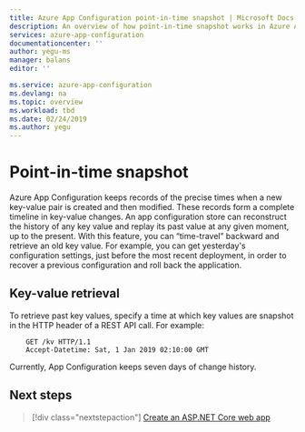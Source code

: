 ```yaml
---
title: Azure App Configuration point-in-time snapshot | Microsoft Docs
description: An overview of how point-in-time snapshot works in Azure App Configuration
services: azure-app-configuration
documentationcenter: ''
author: yegu-ms
manager: balans
editor: ''

ms.service: azure-app-configuration
ms.devlang: na
ms.topic: overview
ms.workload: tbd
ms.date: 02/24/2019
ms.author: yegu
---
```


# Point-in-time snapshot

Azure App Configuration keeps records of the precise times when a new key-value pair is created and then modified. These records form a complete timeline in key-value changes. An app configuration store can reconstruct the history of any key value and replay its past value at any given moment, up to the present. With this feature, you can “time-travel” backward and retrieve an old key value. For example, you can get yesterday's configuration settings, just before the most recent deployment, in order to recover a previous configuration and roll back the application.

## Key-value retrieval

To retrieve past key values, specify a time at which key values are snapshot in the HTTP header of a REST API call. For example:

        GET /kv HTTP/1.1
        Accept-Datetime: Sat, 1 Jan 2019 02:10:00 GMT

Currently, App Configuration keeps seven days of change history.

## Next steps

> [!div class="nextstepaction"]
> [Create an ASP.NET Core web app](./quickstart-aspnet-core-app.md)  
